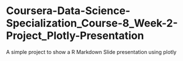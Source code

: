 # Coursera-Data-Science-Specialization_Course-8_Week-2-Project_Plotly-Presentation
A simple project to show a R Markdown Slide presentation using plotly
